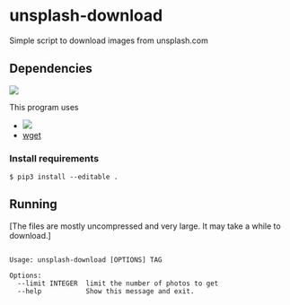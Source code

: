 # unsplash-download
Simple script to download images from unsplash.com

## Dependencies

![](https://img.shields.io/hackage-deps/v/lens.svg?style=for-the-badge)

This program uses 
  * ![](https://img.shields.io/pypi/pyversions/Django.svg?style=for-the-badge)
  * [wget](https://www.gnu.org/software/wget/faq.html#download)


### Install requirements

```
$ pip3 install --editable .
```

## Running

[The files are mostly uncompressed and very large. It may take a while to download.]

```

Usage: unsplash-download [OPTIONS] TAG

Options:
  --limit INTEGER  limit the number of photos to get
  --help           Show this message and exit.

```
